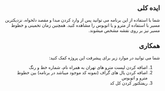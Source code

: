 <div dir="rtl">

ایده کلی
---
شما با استفاده از این برنامه می توانید پس از وارد کردن مبدا و مقصد دلخواه، نزدیکترین مسیر با استفاده از مترو و یا اتوبوس را مشاهده کنید. همچنین زمان تخمینی و خطوط مسیر نیز بر روی نقشه مشخص میشوند.

همکاری
---

شما می توانید در موارد زیر برای پیشرفت این پروژه کمک کنید:

<ol>
<li>
  اضافه کردن لیست مترو های تهران به همراه نام، شماره خط و رنگ
</li>
<li>
  اضافه کردن یال های گراف (نمونه کد موجود میباشد در برنامه) بین خطوط مترو و اتوبوس
</li>
<li>
  ریفتکتور کردن کل کد
</li>
</ol>

</div>

